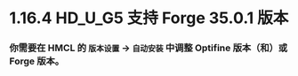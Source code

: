 # 1.16.4 HD_U_G5 支持 Forge 35.0.1 版本

### 你需要在 HMCL 的 `版本设置` -> `自动安装` 中调整 Optifine 版本（和）或 Forge 版本。
